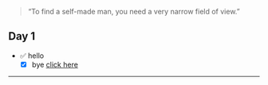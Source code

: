 >“To find a self-made man, you need a very narrow field of view.”

## Day 1 ##
- ✅ hello
    - [x] bye
    [click here](www.google.com)

***    
    

